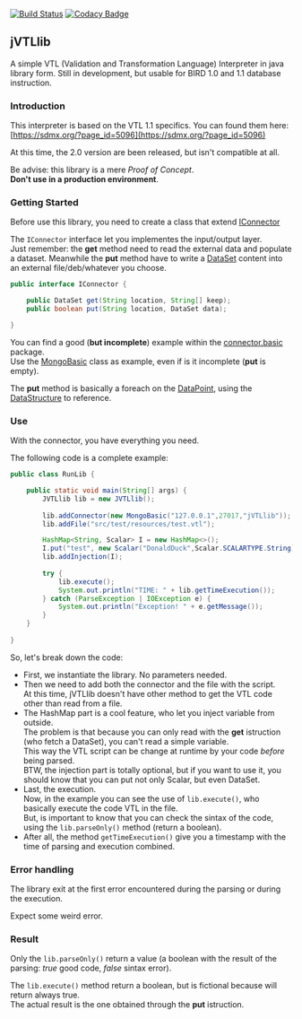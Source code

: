 [![Build Status](https://travis-ci.com/IslandOfCode/jVTLlib.svg?branch=master)](https://travis-ci.com/IslandOfCode/jVTLlib)
[![Codacy Badge](https://api.codacy.com/project/badge/Grade/532347844fdb4950a714caf7950bd394)](https://www.codacy.com/app/IslandOfCode/jVTLlib?utm_source=github.com&amp;utm_medium=referral&amp;utm_content=IslandOfCode/jVTLlib&amp;utm_campaign=Badge_Grade)


## jVTLlib
A simple VTL (Validation and Transformation Language) Interpreter in java library form. Still in development, but usable for BIRD 1.0 and 1.1 database instruction.
### Introduction
This interpreter is based on the VTL 1.1 specifics. You can found them here:  
[https://sdmx.org/?page_id=5096](https://sdmx.org/?page_id=5096)  

At this time, the 2.0 version are been released, but isn't compatible at all.

Be advise: this library is a mere _Proof of Concept_.  
**Don't use in a production environment**.


### Getting Started
Before use this library, you need to create a class that extend [IConnector](/jVTLlib/src/main/java/it/islandofcode/jvtllib/connector/IConnector.java)  

The ```IConnector``` interface let you implementes the input/output layer.  
Just remember: the **get** method need to read the external data and populate a dataset. Meanwhile the **put** method have to write a [DataSet](/jVTLlib/src/main/java/it/islandofcode/jvtllib/model/DataSet.java)
content into an external file/deb/whatever you choose.

```java
public interface IConnector {

	public DataSet get(String location, String[] keep);
	public boolean put(String location, DataSet data);

}

```

You can find a good (**but incomplete**) example within the [connector.basic](/jVTLlib/src/main/java/it/islandofcode/jvtllib/connector/basic/) package.  
Use the [MongoBasic](/jVTLlib/src/main/java/it/islandofcode/jvtllib/connector/basic/MongoBasic.java) class as example, even if is it incomplete (**put** is empty).

The **put** method is basically a foreach on the [DataPoint](/jVTLlib/src/main/java/it/islandofcode/jvtllib/model/DataPoint.java), using the [DataStructure](/jVTLlib/src/main/java/it/islandofcode/jvtllib/model/DataStructure.java) to reference.

### Use
With the connector, you have everything you need.

The following code is a complete example:

```java
public class RunLib {

	public static void main(String[] args) {
		JVTLlib lib = new JVTLlib();
		
		lib.addConnector(new MongoBasic("127.0.0.1",27017,"jVTLlib"));
		lib.addFile("src/test/resources/test.vtl");

		HashMap<String, Scalar> I = new HashMap<>();
		I.put("test", new Scalar("DonaldDuck",Scalar.SCALARTYPE.String));
		lib.addInjection(I);
		
		try {
			lib.execute();
			System.out.println("TIME: " + lib.getTimeExecution());
		} catch (ParseException | IOException e) {
			System.out.println("Exception! " + e.getMessage());
		}
	}
	
}
```

So, let's break down the code:
- First, we instantiate the library. No parameters needed.
- Then we need to add both the connector and the file with the script.  
At this time, jVTLlib doesn't have other method to get the VTL code other than read from a file.
- The HashMap part is a cool feature, who let you inject variable from outside.  
The problem is that because you can only read with the **get** istruction (who fetch a DataSet), you can't read a simple variable.  
This way the VTL script can be change at runtime by your code _before_ being parsed.  
BTW, the injection part is totally optional, but if you want to use it, you should know that you can put not only Scalar, but even DataSet.
- Last, the execution.  
Now, in the example you can see the use of ```lib.execute()```, who basically execute the code VTL in the file.  
But, is important to know that you can check the sintax of the code, using the ```lib.parseOnly()``` method (return a boolean).  
- After all, the method ```getTimeExecution()``` give you a timestamp with the time of parsing and execution combined.

### Error handling
The library exit at the first error encountered during the parsing or during the execution.

Expect some weird error.

### Result
Only the ```lib.parseOnly()``` return a value (a boolean with the result of the parsing: _true_ good code, _false_ sintax error).

The ```lib.execute()``` method return a boolean, but is fictional because will return always true.  
The actual result is the one obtained through the **put** istruction.
